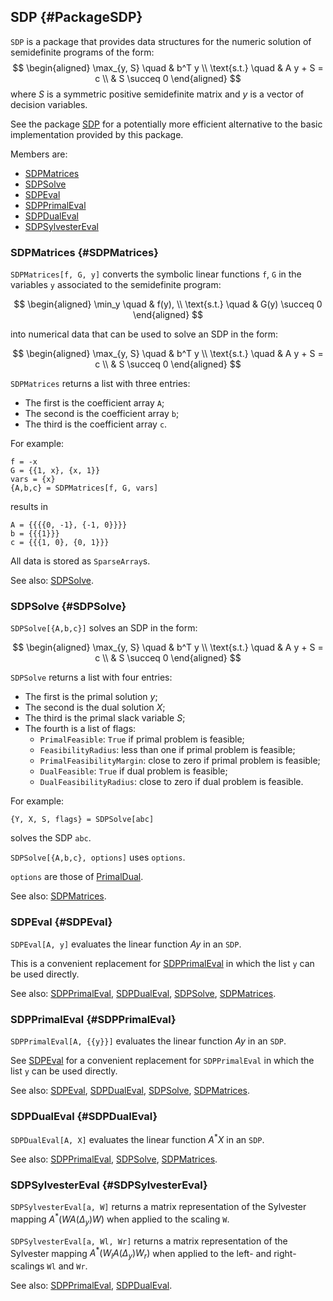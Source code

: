 ## SDP {#PackageSDP}

`SDP` is a package that provides data structures for the numeric solution
of semidefinite programs of the form:
$$
\begin{aligned}
  \max_{y, S} \quad & b^T y \\
  \text{s.t.} \quad & A y + S = c \\
                    & S \succeq 0
\end{aligned}
$$
where $S$ is a symmetric positive semidefinite matrix and $y$ is a
vector of decision variables.

See the package [SDP](#PackageSDP) for a potentially more efficient
alternative to the basic implementation provided by this package.

Members are:

* [SDPMatrices](#SDPMatrices)
* [SDPSolve](#SDPSolve)
* [SDPEval](#SDPEval)
* [SDPPrimalEval](#SDPPrimalEval)
* [SDPDualEval](#SDPDualEval)
* [SDPSylvesterEval](#SDPSylvesterEval)

### SDPMatrices {#SDPMatrices}

`SDPMatrices[f, G, y]` converts the symbolic linear functions `f`,
`G` in the variables `y` associated to the semidefinite program:

$$
\begin{aligned} 
  \min_y \quad & f(y), \\
  \text{s.t.} \quad & G(y) \succeq 0
\end{aligned}
$$

into numerical data that can be used to solve an SDP in the form:

$$
\begin{aligned}
  \max_{y, S} \quad & b^T y \\
  \text{s.t.} \quad & A y + S = c \\
                    & S \succeq 0
\end{aligned}
$$

`SDPMatrices` returns a list with three entries:

- The first is the coefficient array `A`;
- The second is the coefficient array `b`;
- The third is the coefficient array `c`.

For example:

	f = -x
	G = {{1, x}, {x, 1}}
	vars = {x}
	{A,b,c} = SDPMatrices[f, G, vars]

results in

	A = {{{{0, -1}, {-1, 0}}}}
	b = {{{1}}}
	c = {{{1, 0}, {0, 1}}}

All data is stored as `SparseArray`s.

See also:
[SDPSolve](#SDPSolve).

### SDPSolve {#SDPSolve}

`SDPSolve[{A,b,c}]` solves an SDP in the form:

$$
\begin{aligned}
  \max_{y, S} \quad & b^T y \\
  \text{s.t.} \quad & A y + S = c \\
                    & S \succeq 0
\end{aligned}
$$

`SDPSolve` returns a list with four entries:

- The first is the primal solution $y$;
- The second is the dual solution $X$;
- The third is the primal slack variable $S$;
- The fourth is a list of flags:
    - `PrimalFeasible`: `True` if primal problem is feasible;
    - `FeasibilityRadius`: less than one if primal problem is feasible;
    - `PrimalFeasibilityMargin`: close to zero if primal problem is feasible;
    - `DualFeasible`: `True` if dual problem is feasible;
    - `DualFeasibilityRadius`: close to zero if dual problem is feasible. 

For example:

    {Y, X, S, flags} = SDPSolve[abc]
	
solves the SDP `abc`.

`SDPSolve[{A,b,c}, options]` uses `options`.

`options` are those of [PrimalDual](#PrimalDual).

See also:
[SDPMatrices](#SDPMatrices).

### SDPEval {#SDPEval}

`SDPEval[A, y]` evaluates the linear function $A y$ in an `SDP`.

This is a convenient replacement for [SDPPrimalEval](#SDPPrimalEval) in which the list `y` can be used directly.

See also:
[SDPPrimalEval](#SDPPrimalEval),
[SDPDualEval](#SDPDualEval),
[SDPSolve](#SDPSolve),
[SDPMatrices](#SDPMatrices).

### SDPPrimalEval {#SDPPrimalEval}

`SDPPrimalEval[A, {{y}}]` evaluates the linear function $A y$ in an `SDP`.

See [SDPEval](#SDPEval) for a convenient replacement for `SDPPrimalEval` in which the list `y` can be used directly.

See also:
[SDPEval](#SDPEval),
[SDPDualEval](#SDPDualEval),
[SDPSolve](#SDPSolve),
[SDPMatrices](#SDPMatrices).

### SDPDualEval {#SDPDualEval}

`SDPDualEval[A, X]` evaluates the linear function $A^* X$ in an `SDP`.

See also:
[SDPPrimalEval](#SDPPrimalEval),
[SDPSolve](#SDPSolve),
[SDPMatrices](#SDPMatrices).

### SDPSylvesterEval {#SDPSylvesterEval}

`SDPSylvesterEval[a, W]` returns a matrix
representation of the Sylvester mapping $A^* (W A (\Delta_y) W)$
when applied to the scaling `W`.

`SDPSylvesterEval[a, Wl, Wr]` returns a matrix
representation of the Sylvester mapping $A^* (W_l A (\Delta_y) W_r)$
when applied to the left- and right-scalings `Wl` and `Wr`.

See also:
[SDPPrimalEval](#SDPPrimalEval),
[SDPDualEval](#SDPDualEval).
